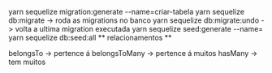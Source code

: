 yarn sequelize migration:generate --name=criar-tabela
yarn sequelize db:migrate -> roda as migrations no banco 
yarn sequelize db:migrate:undo -> volta a ultima migration executada
yarn sequelize seed:generate --name=
yarn sequelize db:seed:all
** relacionamentos **

belongsTo -> pertence á
belongsToMany -> pertence á muitos
hasMany -> tem muitos